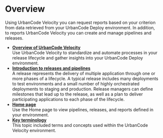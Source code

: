 # Overview

Using UrbanCode Velocity you can request reports based on your criterion from data retrieved from your UrbanCode Deploy environment. In addition, to reports UrbanCode Velocity you can create and manage pipelines and releases.

-   **[Overview of UrbanCode Velocity](../topics/c_overview_se.md)**  
Use UrbanCode Velocity to standardize and automate processes in your release lifecycle and gather insights into your UrbanCode Deploy environment.
-   **[Introduction to releases and pipelines](../topics/c_overview_release.md)**  
A release represents the delivery of multiple application through one or more phases of a lifecycle. A typical release includes many deployments to test environments and a small number of highly orchestrated deployments to staging and production. Release managers can define milestones that lead up to the release, as well as a plan to deliver participating applications to each phase of the lifecycle.
-   **[Home page](../topics/c_overview_se_homepage.md)**  
Use the Home page to view pipelines, releases, and reports defined in your environment.
-   **[Key terminology](../topics/c_overview_terms.md)**  
This topic included terms and concepts used within the UrbanCode Velocity environment.


